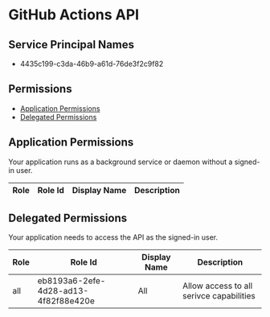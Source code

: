 # GitHub Actions API
## Service Principal Names
- 4435c199-c3da-46b9-a61d-76de3f2c9f82

 ## Permissions
- [Application Permissions](#application-permissions)
- [Delegated Permissions](#delegated-permissions)

## Application Permissions
Your application runs as a background service or daemon without a signed-in user.

| Role | Role Id | Display Name | Description |
|---|---|---|---|

## Delegated Permissions
Your application needs to access the API as the signed-in user. 

| Role | Role Id | Display Name | Description |
|---|---|---|---|
| all | eb8193a6-2efe-4d28-ad13-4f82f88e420e | All | Allow access to all serivce capabilities |

